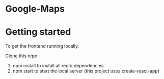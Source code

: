 # Google-Maps
# Getting started

To get the frontend running locally:

Clone this repo
1. npm install to install all req'd dependencies
2. npm start to start the local server (this project uses create-react-app)
